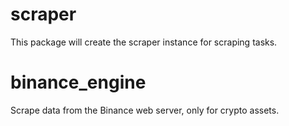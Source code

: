 # scraper
This package will create the scraper instance for scraping tasks.
# binance_engine
Scrape data from the Binance web server, only for crypto assets.